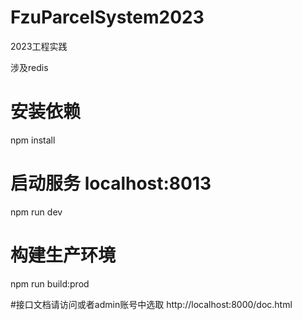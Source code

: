 # FzuParcelSystem2023
2023工程实践

涉及redis 
# 安装依赖
npm install

# 启动服务 localhost:8013
npm run dev

# 构建生产环境
npm run build:prod

#接口文档请访问或者admin账号中选取
http://localhost:8000/doc.html